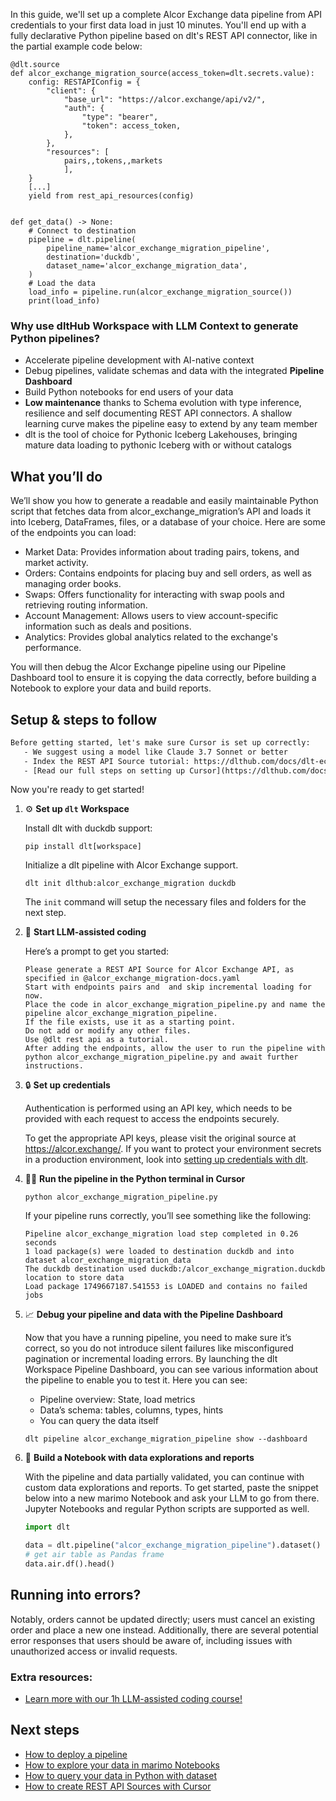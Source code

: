 In this guide, we'll set up a complete Alcor Exchange data pipeline from API credentials to your first data load in just 10 minutes. You'll end up with a fully declarative Python pipeline based on dlt's REST API connector, like in the partial example code below:

```python-outcome
@dlt.source
def alcor_exchange_migration_source(access_token=dlt.secrets.value):
    config: RESTAPIConfig = {
        "client": {
            "base_url": "https://alcor.exchange/api/v2/",
            "auth": {
                "type": "bearer",
                "token": access_token,
            },
        },
        "resources": [
            pairs,,tokens,,markets
            ],
    }
    [...]
    yield from rest_api_resources(config)


def get_data() -> None:
    # Connect to destination
    pipeline = dlt.pipeline(
        pipeline_name='alcor_exchange_migration_pipeline',
        destination='duckdb',
        dataset_name='alcor_exchange_migration_data', 
    )
    # Load the data
    load_info = pipeline.run(alcor_exchange_migration_source())
    print(load_info) 
```

### Why use dltHub Workspace with LLM Context to generate Python pipelines?

- Accelerate pipeline development with AI-native context
- Debug pipelines, validate schemas and data with the integrated **Pipeline Dashboard**
- Build Python notebooks for end users of your data
- **Low maintenance** thanks to Schema evolution with type inference, resilience and self documenting REST API connectors. A shallow learning curve makes the pipeline easy to extend by any team member
- dlt is the tool of choice for Pythonic Iceberg Lakehouses, bringing mature data loading to pythonic Iceberg with or without catalogs

## What you’ll do

We’ll show you how to generate a readable and easily maintainable Python script that fetches data from alcor_exchange_migration’s API and loads it into Iceberg, DataFrames, files, or a database of your choice. Here are some of the endpoints you can load:

- Market Data: Provides information about trading pairs, tokens, and market activity.
- Orders: Contains endpoints for placing buy and sell orders, as well as managing order books.
- Swaps: Offers functionality for interacting with swap pools and retrieving routing information.
- Account Management: Allows users to view account-specific information such as deals and positions.
- Analytics: Provides global analytics related to the exchange's performance.

You will then debug the Alcor Exchange pipeline using our Pipeline Dashboard tool to ensure it is copying the data correctly, before building a Notebook to explore your data and build reports.

## Setup & steps to follow

```default
Before getting started, let's make sure Cursor is set up correctly:
   - We suggest using a model like Claude 3.7 Sonnet or better
   - Index the REST API Source tutorial: https://dlthub.com/docs/dlt-ecosystem/verified-sources/rest_api/ and add it to context as **@dlt rest api**
   - [Read our full steps on setting up Cursor](https://dlthub.com/docs/dlt-ecosystem/llm-tooling/cursor-restapi#23-configuring-cursor-with-documentation)
```

Now you're ready to get started!

1. ⚙️ **Set up `dlt` Workspace**
    
    Install dlt with duckdb support:
    ```shell
    pip install dlt[workspace]
    ```

    Initialize a dlt pipeline with Alcor Exchange support.
    ```shell
    dlt init dlthub:alcor_exchange_migration duckdb
    ```

    The `init` command will setup the necessary files and folders for the next step.
    
2. 🤠 **Start LLM-assisted coding**
    
    Here’s a prompt to get you started:
    
    ```prompt
    Please generate a REST API Source for Alcor Exchange API, as specified in @alcor_exchange_migration-docs.yaml 
    Start with endpoints pairs and  and skip incremental loading for now. 
    Place the code in alcor_exchange_migration_pipeline.py and name the pipeline alcor_exchange_migration_pipeline. 
    If the file exists, use it as a starting point. 
    Do not add or modify any other files. 
    Use @dlt rest api as a tutorial. 
    After adding the endpoints, allow the user to run the pipeline with python alcor_exchange_migration_pipeline.py and await further instructions.
    ```

    
3. 🔒 **Set up credentials** 
    
    Authentication is performed using an API key, which needs to be provided with each request to access the endpoints securely.
    
    To get the appropriate API keys, please visit the original source at https://alcor.exchange/.
    If you want to protect your environment secrets in a production environment, look into [setting up credentials with dlt](https://dlthub.com/docs/walkthroughs/add_credentials).
    
4. 🏃‍♀️ **Run the pipeline in the Python terminal in Cursor**
    
    ```shell
    python alcor_exchange_migration_pipeline.py
    ```
    
    If your pipeline runs correctly, you’ll see something like the following:
    
    ```shell
    Pipeline alcor_exchange_migration load step completed in 0.26 seconds
    1 load package(s) were loaded to destination duckdb and into dataset alcor_exchange_migration_data
    The duckdb destination used duckdb:/alcor_exchange_migration.duckdb location to store data
    Load package 1749667187.541553 is LOADED and contains no failed jobs
    ```
    
5. 📈 **Debug your pipeline and data with the Pipeline Dashboard**

    Now that you have a running pipeline, you need to make sure it’s correct, so you do not introduce silent failures like misconfigured pagination or incremental loading errors. By launching the dlt Workspace Pipeline Dashboard, you can see various information about the pipeline to enable you to test it. Here you can see:
    - Pipeline overview: State, load metrics
    - Data’s schema: tables, columns, types, hints
    - You can query the data itself
    
    ```shell
    dlt pipeline alcor_exchange_migration_pipeline show --dashboard
    ```
    
6. 🐍 **Build a Notebook with data explorations and reports**

    With the pipeline and data partially validated, you can continue with custom data explorations and reports. To get started, paste the snippet below into a new marimo Notebook and ask your LLM to go from there. Jupyter Notebooks and regular Python scripts are supported as well.

    
    ```python
    import dlt

   data = dlt.pipeline("alcor_exchange_migration_pipeline").dataset()
   # get air table as Pandas frame
   data.air.df().head()
    ```

## Running into errors?

Notably, orders cannot be updated directly; users must cancel an existing order and place a new one instead. Additionally, there are several potential error responses that users should be aware of, including issues with unauthorized access or invalid requests.

### Extra resources:

- [Learn more with our 1h LLM-assisted coding course!](https://www.youtube.com/watch?v=GGid70rnJuM)

## Next steps

- [How to deploy a pipeline](https://dlthub.com/docs/walkthroughs/deploy-a-pipeline)
- [How to explore your data in marimo Notebooks](https://dlthub.com/docs/general-usage/dataset-access/marimo)
- [How to query your data in Python with dataset](https://dlthub.com/docs/general-usage/dataset-access/dataset)
- [How to create REST API Sources with Cursor](https://dlthub.com/docs/dlt-ecosystem/llm-tooling/cursor-restapi)